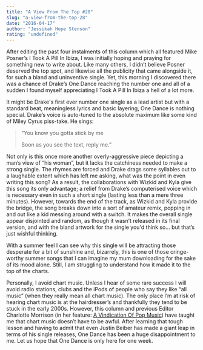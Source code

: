```yaml
---
title: "A View From The Top #28"
slug: "a-view-from-the-top-28"
date: "2016-04-17"
author: "Jessikah Hope Stenson"
rating: "undefined"
---
```


After editing the past four instalments of this column which all featured Mike Posner’s I Took A Pill In Ibiza, I was initially hoping and praying for something new to write about. Like many others, I didn’t believe Posner deserved the top spot, and likewise all the publicity that came alongside it, for such a bland and uninventive single. Yet, this morning I discovered there was a chance of Drake’s One Dance reaching the number one and all of a sudden I found myself appreciating I Took A Pill In Ibiza a hell of a lot more.

It might be Drake's first ever number one single as a lead artist but with a standard beat, meaningless lyrics and basic layering, One Dance is nothing special. Drake’s voice is auto-tuned to the absolute maximum like some kind of Miley Cyrus piss-take. He sings:

> “You know you gotta stick by me
> 
> Soon as you see the text, reply me.”

Not only is this once more another overly-aggressive piece depicting a man’s view of “his woman”, but it lacks the catchiness needed to make a strong single. The rhymes are forced and Drake drags some syllables out to a laughable extent which has left me asking, what was the point in even writing this song? As a result, the collaborations with Wizkid and Kyla give this song its only advantage; a relief from Drake’s computerised voice which is necessary even in such a short single (lasting less than a mere three minutes). However, towards the end of the track, as Wizkid and Kyla provide the bridge, the song breaks down into a sort of amateur remix, popping in and out like a kid messing around with a switch. It makes the overall single appear disjointed and random, as though it wasn’t released in its final version, and with the bland artwork for the single you'd think so… but that’s just wishful thinking.

With a summer feel I can see why this single will be attracting those desperate for a bit of sunshine and, bizarrely, this is one of those cringe-worthy summer songs that I can imagine my mum downloading for the sake of its mood alone. Still, I am struggling to understand how it made it to the top of the charts.

Personally, I avoid chart music. Unless I hear of some rare success I will avoid radio stations, clubs and the iPods of people who say they like “all music” (when they really mean all chart music). The only place I’m at risk of hearing chart music is at the hairdresser’s and thankfully they tend to be stuck in the early 2000s. However, this column and previous Editor Charlotte Morrison (in her feature: [A Vindication Of Pop Music](http://pearshapedexeter.com/a-vindication-of-pop-music/)) have taught me that chart music doesn’t have to be awful. After learning that tough lesson and having to admit that even Justin Beiber has made a giant leap in terms of his single releases, One Dance has been a huge disappointment to me. Let us hope that One Dance is only here for one week.

